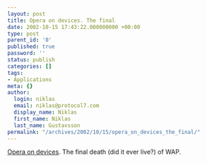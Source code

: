 ```yaml
---
layout: post
title: Opera on devices. The final
date: 2002-10-15 17:43:22.000000000 +00:00
type: post
parent_id: '0'
published: true
password: ''
status: publish
categories: []
tags:
- Applications
meta: {}
author:
  login: niklas
  email: niklas@protocol7.com
  display_name: Niklas
  first_name: Niklas
  last_name: Gustavsson
permalink: "/archives/2002/10/15/opera_on_devices_the_final/"
---
```

[Opera on devices](http://www.theregister.co.uk/content/59/27609.html). The final death (did it ever live?) of WAP.

